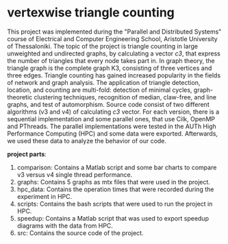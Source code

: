 # vertexwise triangle counting

This project was implemented during the "Parallel and Distributed Systems" course of Electrical and Computer Engineering School, Aristotle University of Thessaloniki.
The topic of the project is triangle counting in large unweighted and undirected graphs, by calculating a vector *c3*, that express the number of triangles that every node takes part in. In graph theory, the triangle graph is the complete graph K3, consisting of three vertices and three edges. 
Triangle counting has gained increased popularity in the fields of network and graph analysis. The application of triangle detection, location, and counting are multi-fold: detection of minimal cycles, graph-theoretic clustering techniques, recognition of median, claw-free, and line graphs, and test of automorphism.
Source code consist of two different algorithms (v3 and v4) of calculating *c3* vector. For each version, there is a sequential implementation and some parallel ones, that use Cilk, OpenMP and PThreads. 
The parallel implementations were tested in the AUTh High Performance Computing (HPC) and some data were exported. Afterwards, we 
used these data to analyze the behavior of our code.

**project parts**:
1) comparison: Contains a Matlab script and some bar charts to compare v3 versus v4 single thread performance. 
2) graphs: Contains 5 graphs as mtx files that were used in the project.
3) hpc_data: Contains the operation times that were recorded during the experiment in HPC.
4) scripts: Contains the bash scripts that were used to run the project in HPC.
5) speedup: Contains a Matlab script that was used to export speedup diagrams with the data from HPC.
6) src: Contains the source code of the project.
